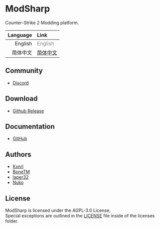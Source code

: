# ModSharp

Counter-Strike 2 Modding platform.

| Language | Link |
|---:|:---|
| English | <a style="color:gray">English </a> |
| 简体中文 | [简体中文](./README.md) |

## Community

- [Discord](https://discord.gg/wKarAjHm2G)

## Download

- [Github Release](https://github.com/Kxnrl/modsharp-public/releases)

## Documentation

- [GitHub](https://github.com/Kxnrl/modsharp-public/wiki)

## Authors

- [Kxnrl](https://github.com/Kxnrl)
- [BoneTM](https://github.com/BoneTM)
- [laper32](https://github.com/laper32)
- [Nuko](https://github.com/Nukoooo)

## License

ModSharp is licensed under the AGPL-3.0 License,  
Special exceptions are outlined in the [LICENSE](./LICENSE) file inside of the licenses folder.
